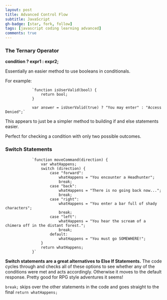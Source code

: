 ```yaml
---
layout: post
title: Advanced Control Flow
subtitle: JavaScript
gh-badge: [star, fork, follow]
tags: [javascript coding learning advanced]
comments: true
---
```

### The Ternary Operator

**condition ? expr1 : expr2;**

Essentially an easier method to use booleans in conditionals.

For example:

                `function isUserValid(bool) {
                    return bool;
                }
                
                var answer = isUserValid(true) ? "You may enter" : "Access Denied";`

This appears to just be a simpler method to building if and else statements easier.

Perfect for checking a condition with only two possible outcomes.

### Switch Statements

                `function moveCommand(direction) {
                    var whatHappens;
                    switch (direction) {
                        case "forward":
                            whatHappens = "You encounter a Headhunter";
                            break;
                        case "back":
                            whatHappens = "There is no going back now...";
                            break;
                        case "right":
                            whatHappens = "You enter a bar full of shady characters";
                            break;
                        case "left":
                            whatHappens = "You hear the scream of a chimera off in the distant forest.";
                            break;
                        default:
                            whatHappens = "You must go SOMEWHERE!";  
                    }
                    return whatHappens;
                }`

**Switch statements are a great alternatives to Else If Statements.** The code cycles through and checks all of these options to see whether any of the conditions were met and acts accordingly. Otherwise it moves to the default response. Pretty good for RPG style adventures it seems!

`break;` skips over the other statements in the code and goes straight to the final `return whatHappens;`
